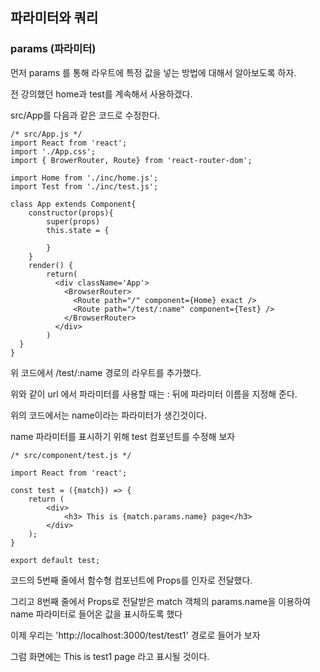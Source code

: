 ## 파라미터와 쿼리



### params (파라미터)

먼저 params 를 통해 라우트에 특정 값을 넣는 방법에 대해서 알아보도록 하자.

전  강의했던 home과 test를 계속해서 사용하겠다.



src/App를 다음과 같은 코드로 수정한다.

```react
/* src/App.js */
import React from 'react';
import './App.css';
import { BrowerRouter, Route} from 'react-router-dom';

import Home from './inc/home.js';
import Test from './inc/test.js';

class App extends Component{
    constructor(props){
        super(props)
        this.state = {
            
        }
    }
    render() {
        return(
          <div className='App'>
            <BrowserRouter>
              <Route path="/" component={Home} exact />
              <Route path="/test/:name" component={Test} />
            </BrowserRouter>
          </div>
        )
  }
}
```



위 코드에서 /test/:name 경로의 라우트를 추가했다.

위와 같이 url 에서 파라미터를 사용할 때는 : 뒤에 파라미터 이름을 지정해 준다.

위의 코드에서는 name이라는 파라미터가 생긴것이다.



name 파라미터를 표시하기 위해 test 컴포넌트를 수정해 보자



```react
/* src/component/test.js */

import React from 'react';

const test = ({match}) => {
    return (
        <div>
            <h3> This is {match.params.name} page</h3>
        </div>
    );
}

export default test;
```



코드의 5번째 줄에서 함수형 컴포넌트에 Props를 인자로 전달했다.

그리고 8번째 줄에서 Props로 전달받은 match 객체의 params.name을 이용하여 name 파라미터로 들어온 값을 표시하도록 했다

이제 우리는 'http://localhost:3000/test/test1' 경로로 들어가 보자

그럼 화면에는 This is test1 page 라고 표시될 것이다. 